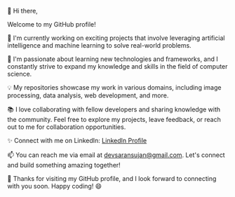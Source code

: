 👋 Hi there, 

Welcome to my GitHub profile! 

🔭 I'm currently working on exciting projects that involve leveraging artificial intelligence and machine learning to solve real-world problems. 

🌱 I'm passionate about learning new technologies and frameworks, and I constantly strive to expand my knowledge and skills in the field of computer science. 

💡 My repositories showcase my work in various domains, including image processing, data analysis, web development, and more. 

📚 I love collaborating with fellow developers and sharing knowledge with the community. Feel free to explore my projects, leave feedback, or reach out to me for collaboration opportunities.

✨ Connect with me on LinkedIn: [LinkedIn Profile](https://www.linkedin.com/in/dev-saran-sujan/)


📫 You can reach me via email at devsaransujan@gmail.com. Let's connect and build something amazing together!

👀 Thanks for visiting my GitHub profile, and I look forward to connecting with you soon. Happy coding! 😄
